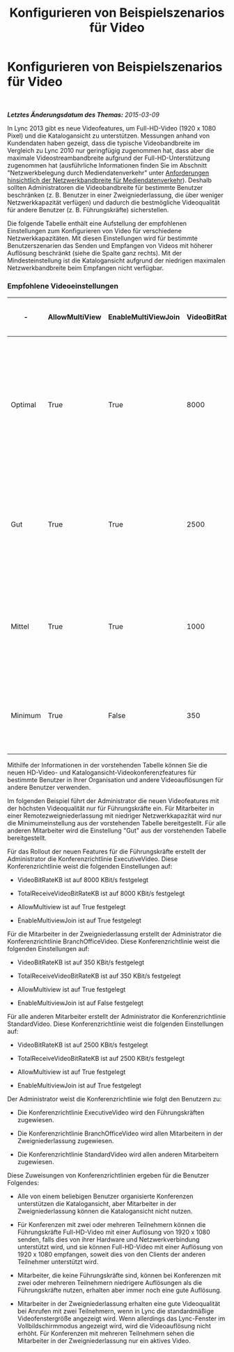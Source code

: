 ﻿---
title: Konfigurieren von Beispielszenarios für Video
TOCTitle: Konfigurieren von Beispielszenarios für Video
ms:assetid: da0d61a2-7ac4-4562-bf6a-18473a29acb2
ms:mtpsurl: https://technet.microsoft.com/de-de/library/JJ205297(v=OCS.15)
ms:contentKeyID: 49295595
ms.date: 05/19/2016
mtps_version: v=OCS.15
ms.translationtype: HT
---

# Konfigurieren von Beispielszenarios für Video

 

_**Letztes Änderungsdatum des Themas:** 2015-03-09_

In Lync 2013 gibt es neue Videofeatures, um Full-HD-Video (1920 x 1080 Pixel) und die Katalogansicht zu unterstützen. Messungen anhand von Kundendaten haben gezeigt, dass die typische Videobandbreite im Vergleich zu Lync 2010 nur geringfügig zugenommen hat, dass aber die maximale Videostreambandbreite aufgrund der Full-HD-Unterstützung zugenommen hat (ausführliche Informationen finden Sie im Abschnitt "Netzwerkbelegung durch Mediendatenverkehr" unter [Anforderungen hinsichtlich der Netzwerkbandbreite für Mediendatenverkehr](lync-server-2013-network-bandwidth-requirements-for-media-traffic.md)). Deshalb sollten Administratoren die Videobandbreite für bestimmte Benutzer beschränken (z. B. Benutzer in einer Zweigniederlassung, die über weniger Netzwerkkapazität verfügen) und dadurch die bestmögliche Videoqualität für andere Benutzer (z. B. Führungskräfte) sicherstellen.

Die folgende Tabelle enthält eine Aufstellung der empfohlenen Einstellungen zum Konfigurieren von Video für verschiedene Netzwerkkapazitäten. Mit diesen Einstellungen wird für bestimmte Benutzerszenarien das Senden und Empfangen von Videos mit höherer Auflösung beschränkt (siehe die Spalte ganz rechts). Mit der Mindesteinstellung ist die Katalogansicht aufgrund der niedrigen maximalen Netzwerkbandbreite beim Empfangen nicht verfügbar.

### Empfohlene Videoeinstellungen

<table style="width:100%;">
<colgroup>
<col style="width: 16%" />
<col style="width: 16%" />
<col style="width: 16%" />
<col style="width: 16%" />
<col style="width: 16%" />
<col style="width: 16%" />
</colgroup>
<thead>
<tr class="header">
<th>-</th>
<th>AllowMultiView</th>
<th>EnableMultiViewJoin</th>
<th>VideoBitRateKB</th>
<th>TotalReceiveVideoBitRateKB</th>
<th>Erwartete Videoauflösung für Video in guter Qualität</th>
</tr>
</thead>
<tbody>
<tr class="odd">
<td><p>Optimal</p></td>
<td><p>True</p></td>
<td><p>True</p></td>
<td><p>8000</p></td>
<td><p>8000</p></td>
<td><p>Peer-zu-Peer: Videoauflösung von bis zu 1920 x 1080</p>
<p>Katalogansicht: Bis zu 2 Videos mit einer Auflösung von 1920 x 1080 oder mehrere Videos mit niedrigerer Auflösung</p></td>
</tr>
<tr class="even">
<td><p>Gut</p></td>
<td><p>True</p></td>
<td><p>True</p></td>
<td><p>2500</p></td>
<td><p>2500</p></td>
<td><p>Peer-zu-Peer: Videoauflösung von bis zu 1280 x 720</p>
<p>Katalogansicht: Bis zu fünf Videos mit einer Auflösung von 640 x 360</p></td>
</tr>
<tr class="odd">
<td><p>Mittel</p></td>
<td><p>True</p></td>
<td><p>True</p></td>
<td><p>1000</p></td>
<td><p>1000</p></td>
<td><p>Peer-zu-Peer: Videoauflösung von bis zu 960 x 540</p>
<p>Katalogansicht: Bis zu fünf Videos mit einer Auflösung von 424 x 240</p></td>
</tr>
<tr class="even">
<td><p>Minimum</p></td>
<td><p>True</p></td>
<td><p>False</p></td>
<td><p>350</p></td>
<td><p>350</p></td>
<td><p>Peer-zu-Peer: Videoauflösung von bis zu 424 x 240</p>
<p>Katalogansicht: Nicht verfügbar</p></td>
</tr>
</tbody>
</table>


Mithilfe der Informationen in der vorstehenden Tabelle können Sie die neuen HD-Video- und Katalogansicht-Videokonferenzfeatures für bestimmte Benutzer in Ihrer Organisation und andere Videoauflösungen für andere Benutzer verwenden.

Im folgenden Beispiel führt der Administrator die neuen Videofeatures mit der höchsten Videoqualität nur für Führungskräfte ein. Für Mitarbeiter in einer Remotezweigniederlassung mit niedriger Netzwerkkapazität wird nur die Minimumeinstellung aus der vorstehenden Tabelle bereitgestellt. Für alle anderen Mitarbeiter wird die Einstellung "Gut" aus der vorstehenden Tabelle bereitgestellt.

Für das Rollout der neuen Features für die Führungskräfte erstellt der Administrator die Konferenzrichtlinie ExecutiveVideo. Diese Konferenzrichtlinie weist die folgenden Einstellungen auf:

  - VideoBitRateKB ist auf 8000 KBit/s festgelegt

  - TotalReceiveVideoBitRateKB ist auf 8000 KBit/s festgelegt

  - AllowMultiview ist auf True festgelegt

  - EnableMultiviewJoin ist auf True festgelegt

Für die Mitarbeiter in der Zweigniederlassung erstellt der Administrator die Konferenzrichtlinie BranchOfficeVideo. Diese Konferenzrichtlinie weist die folgenden Einstellungen auf:

  - VideoBitRateKB ist auf 350 KBit/s festgelegt

  - TotalReceiveVideoBitRateKB ist auf 350 KBit/s festgelegt

  - AllowMultiview ist auf True festgelegt

  - EnableMultiviewJoin ist auf False festgelegt

Für alle anderen Mitarbeiter erstellt der Administrator die Konferenzrichtlinie StandardVideo. Diese Konferenzrichtlinie weist die folgenden Einstellungen auf:

  - VideoBitRateKB ist auf 2500 KBit/s festgelegt

  - TotalReceiveVideoBitRateKB ist auf 2500 KBit/s festgelegt

  - AllowMultiview ist auf True festgelegt

  - EnableMultiviewJoin ist auf True festgelegt

Der Administrator weist die Konferenzrichtlinie wie folgt den Benutzern zu:

  - Die Konferenzrichtlinie ExecutiveVideo wird den Führungskräften zugewiesen.

  - Die Konferenzrichtlinie BranchOfficeVideo wird allen Mitarbeitern in der Zweigniederlassung zugewiesen.

  - Die Konferenzrichtlinie StandardVideo wird allen anderen Mitarbeitern zugewiesen.

Diese Zuweisungen von Konferenzrichtlinien ergeben für die Benutzer Folgendes:

  - Alle von einem beliebigen Benutzer organisierte Konferenzen unterstützen die Katalogansicht, aber Mitarbeiter in der Zweigniederlassung können die Katalogansicht nicht nutzen.

  - Für Konferenzen mit zwei oder mehreren Teilnehmern können die Führungskräfte Full-HD-Video mit einer Auflösung von 1920 x 1080 senden, falls dies von ihrer Hardware und Netzwerkverbindung unterstützt wird, und sie können Full-HD-Video mit einer Auflösung von 1920 x 1080 empfangen, soweit dies von den Clients der anderen Teilnehmer unterstützt wird.

  - Mitarbeiter, die keine Führungskräfte sind, können bei Konferenzen mit zwei oder mehreren Teilnehmern niedrigere Auflösungen als die Führungskräfte nutzen, erhalten aber immer noch eine gute Auflösung.

  - Mitarbeiter in der Zweigniederlassung erhalten eine gute Videoqualität bei Anrufen mit zwei Teilnehmern, wenn in Lync die standardmäßige Videofenstergröße angezeigt wird. Wenn allerdings das Lync-Fenster im Vollbildschirmmodus angezeigt wird, wird die Videoauflösung nicht erhöht. Für Konferenzen mit mehreren Teilnehmern sehen die Mitarbeiter in der Zweigniederlassung nur ein aktives Video.

